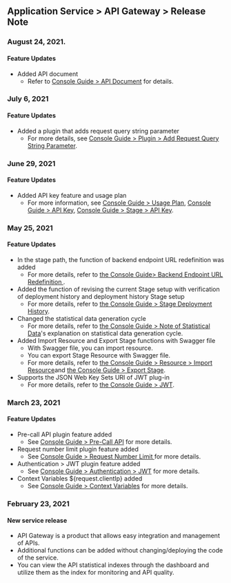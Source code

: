 ## Application Service > API Gateway > Release Note

### August 24, 2021.
#### Feature Updates
* Added API document
    * Refer to [Console Guide > API Document](./console-guide/#api-document_1) for details.

### July 6, 2021
#### Feature Updates  
* Added a plugin that adds request query string parameter
    * For more details, see [Console Guide > Plugin > Add Request Query String Parameter](./console-guide/#add-request-query-string-parameter).
    
### June 29, 2021
#### Feature Updates
* Added API key feature and usage plan
  * For more information, see [Console Guide > Usage Plan](./console-guide/#usage-plan), [Console Guide > API Key](./console-guide/#api-key_1), [Console Guide > Stage > API Key](./console-guide/#api-key).

### May 25, 2021
#### Feature Updates
* In the stage path, the function of backend endpoint URL redefinition was added
  * For more details, refer to [the Console Guide> Backend Endpoint URL Redefinition ](./console-guide/#backend-endpoint-url-redefinition).
* Added the function of revising the current Stage setup with verification of deployment history and deployment history Stage setup
  * For more details, refer to [the Console Guide > Stage Deployment History](./console-guide/#stage-deployment-history).
* Changed the statistical data generation cycle
  * For more details, refer to [the Console Guide > Note of Statistical Data](./console-guide/#note-of-statistical-data)'s explanation on  statistical data generation cycle.
* Added Import Resource and Export Stage functions with Swagger file
  * With Swagger file, you can import resource.
  * You can export Stage Resource with Swagger file.
  * For more details, refer to [the Console Guide > Resource > Import Resource](./console-guide/#import-resource)and [the Console Guide > Export Stage](./console-guide/#export-stage).
* Supports the JSON Web Key Sets URI of JWT plug-in
  * For more details, refer to [the Console Guide > JWT](./console-guide/#jwt).

### March 23, 2021
#### Feature Updates
* Pre-call API plugin feature added
  * See [Console Guide > Pre-Call API](./console-guide/#pre-call-api) for more details.
* Request number limit plugin feature added
  * See [Console Guide > Request Number Limit ](./console-guide/#request-number-limit) for more details.
* Authentication > JWT plugin feature added
  * See [Console Guide > Authentication > JWT](./console-guide/#authentication-jwt) for more details.
* Context Variables ${request.clientIp} added
  * See [Console Guide > Context Variables](./console-guide/#context-variables) for more details.

### February 23, 2021
#### New service release
* API Gateway is a product that allows easy integration and management of APIs.
* Additional functions can be added without changing/deploying the code of the service.
* You can view the API statistical indexes through the dashboard and utilize them as the index for monitoring and API quality.
